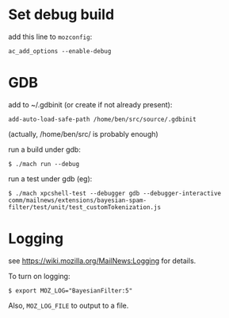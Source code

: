 # Set debug build

add this line to `mozconfig`:

    ac_add_options --enable-debug


# GDB

add to ~/.gdbinit (or create if not already present):

    add-auto-load-safe-path /home/ben/src/source/.gdbinit

(actually, /home/ben/src/ is probably enough)

run a build under gdb:

    $ ./mach run --debug

run a test under gdb (eg):

    $ ./mach xpcshell-test --debugger gdb --debugger-interactive comm/mailnews/extensions/bayesian-spam-filter/test/unit/test_customTokenization.js


# Logging

see https://wiki.mozilla.org/MailNews:Logging for details.

To turn on logging:

    $ export MOZ_LOG="BayesianFilter:5"

Also, `MOZ_LOG_FILE` to output to a file.

